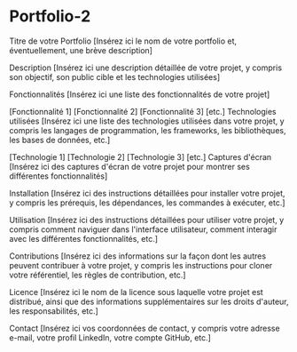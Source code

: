 # Portfolio-2
Titre de votre Portfolio
[Insérez ici le nom de votre portfolio et, éventuellement, une brève description]

Description
[Insérez ici une description détaillée de votre projet, y compris son objectif, son public cible et les technologies utilisées]

Fonctionnalités
[Insérez ici une liste des fonctionnalités de votre projet]

[Fonctionnalité 1]
[Fonctionnalité 2]
[Fonctionnalité 3]
[etc.]
Technologies utilisées
[Insérez ici une liste des technologies utilisées dans votre projet, y compris les langages de programmation, les frameworks, les bibliothèques, les bases de données, etc.]

[Technologie 1]
[Technologie 2]
[Technologie 3]
[etc.]
Captures d'écran
[Insérez ici des captures d'écran de votre projet pour montrer ses différentes fonctionnalités]

Installation
[Insérez ici des instructions détaillées pour installer votre projet, y compris les prérequis, les dépendances, les commandes à exécuter, etc.]

Utilisation
[Insérez ici des instructions détaillées pour utiliser votre projet, y compris comment naviguer dans l'interface utilisateur, comment interagir avec les différentes fonctionnalités, etc.]

Contributions
[Insérez ici des informations sur la façon dont les autres peuvent contribuer à votre projet, y compris les instructions pour cloner votre référentiel, les règles de contribution, etc.]

Licence
[Insérez ici le nom de la licence sous laquelle votre projet est distribué, ainsi que des informations supplémentaires sur les droits d'auteur, les responsabilités, etc.]

Contact
[Insérez ici vos coordonnées de contact, y compris votre adresse e-mail, votre profil LinkedIn, votre compte GitHub, etc.]
